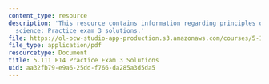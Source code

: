 ```yaml
---
content_type: resource
description: 'This resource contains information regarding principles of chemical
  science: Practice exam 3 solutions.'
file: https://ol-ocw-studio-app-production.s3.amazonaws.com/courses/5-111sc-principles-of-chemical-science-fall-2014/aa32fb79e9a625ddf766da285a3d5da5_MIT5_111F14_PractExam3Sol.pdf
file_type: application/pdf
resourcetype: Document
title: 5.111 F14 Practice Exam 3 Solutions
uid: aa32fb79-e9a6-25dd-f766-da285a3d5da5
---
```

